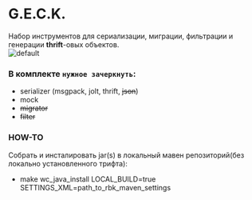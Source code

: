 # G.E.C.K.
Набор инструментов для сериализации, миграции, фильтрации и генерации **thrift**-овых объектов.  
![default](https://cloud.githubusercontent.com/assets/5084395/23034038/cf7e5eb0-f493-11e6-8698-66262306ca81.png)  

### В комплекте ```нужное зачеркнуть```:  
- serializer (msgpack, jolt, thrift, ~~json~~)
- mock
-  ~~migrator~~
- ~~filter~~



### HOW-TO

Собрать и инсталировать jar(s) в локальный мавен репозиторий(без локально установленного трифта):

* make wc_java_install LOCAL_BUILD=true SETTINGS_XML=path_to_rbk_maven_settings	